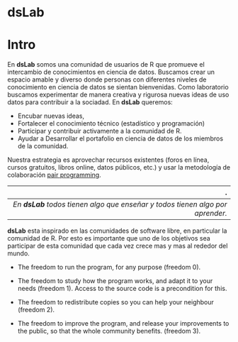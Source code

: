 # dsLab

# Intro

En **dsLab** somos una comunidad de usuarios de R que promueve el intercambio de conocimientos en ciencia de datos. Buscamos crear un espacio amable y diverso donde personas con diferentes niveles de conocimiento en ciencia de datos se sientan bienvenidas. Como laboratorio buscamos experimentar de manera creativa y rigurosa nuevas ideas de uso datos para contribuir a la sociadad. En **dsLab** queremos:

- Encubar nuevas ideas, 
- Fortalecer el conocimiento técnico (estadístico y programación)
- Participar y contribuir activamente a la comunidad de R. 
- Ayudar a Desarrollar el portafolio en ciencia de datos de los miembros de la comunidad. 

 Nuestra estrategia es aprovechar recursos existentes (foros en línea, cursos gratuitos, libros online, datos públicos, etc.) y usar la metodología de colaboración [pair programming](https://en.wikipedia.org/wiki/Pair_programming).
 
|  . |
|-------------------------------------------------------------------------------:|
| _En **dsLab** todos tienen algo que enseñar y todos tienen algo por aprender._ |


**dsLab** esta inspirado en las comunidades de software libre, en particular la comunidad de R. Por esto es importante que uno de los objetivos sea participar de esta comunidad que cada vez crece mas y mas al rededor del mundo. 

- The freedom to run the program, for any purpose (freedom 0).

- The freedom to study how the program works, and adapt it to your needs (freedom 1). Access to the source code is a precondition for this.

- The freedom to redistribute copies so you can help your neighbour (freedom 2).

- The freedom to improve the program, and release your improvements to the public, so that the whole community benefits. (freedom 3).
